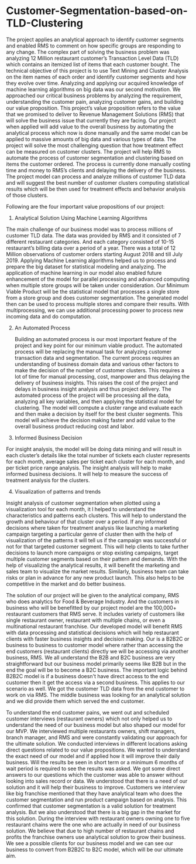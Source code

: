 # Customer-Segmentation-based-on-TLD-Clustering
The project applies an analytical approach to identify customer segments and enabled RMS to comment on how specific groups are responding to any change. The complex part of solving the business problem was analyzing 12 Million restaurant customer’s Transaction Level Data (TLD) which contains an itemized list of items that each customer bought. The technical objective of this project is to use Text Mining and Cluster Analysis on the item names of each order and identify customer segments and how they evolve over time. Analyzing and applying our acquired knowledge of machine learning algorithms on big data was our second motivation. We approached our critical business problems by analyzing the requirement, understanding the customer pain, analyzing customer gains, and building our value proposition.
This project’s value proposition refers to the value that we promised to deliver to Revenue Management Solutions (RMS) that will solve the business issue that currently they are facing. Our project when applied will add value to the overall business by automating the analytical process which now is done manually and the same model can be applied to massive amounts of big data and various types of data. The project will solve the most challenging question that how treatment effect can be measured on  customer clusters. The project will help RMS to automate the process of customer segmentation and clustering based on items the customer ordered. The process is currently done manually costing time and money to RMS’s clients and delaying the delivery of the business. The project model can process and analyze millions of customer TLD data and will suggest the best number of customer clusters computing statistical results which will be then used for treatment effects and behavior analysis of those clusters.

Following are the four important value propositions of our project:

1. Analytical Solution Using Machine Learning Algorithms

The main challenge of our business model was to process millions of customer TLD data. The data was provided by RMS and it consisted of 7 different restaurant categories. And each category consisted of 10-15 restaurant’s billing data over a period of a year. There was a total of 12 Million observations of customer orders starting August 2018 and till July 2019. Applying Machine Learning algorithms helped us to process and prepare the big dataset for statistical modeling and analyzing. The application of machine learning in our model also enabled future enhancement of the model for parallel processing and advanced computing when multiple store groups will be taken under consideration. Our Minimum Viable Product will be the statistical model that processes a single store from a store group and does customer segmentation. The generated model then can be used to process multiple stores and compare their results. With multiprocessing, we can use additional processing power to process new incoming data and do computation.

2. An Automated Process 

	Building an automated process is our most important feature of the project and key point for our minimum viable product. The automated process will be replacing the manual task for analyzing customer transaction data and segmentation. The current process requires an understanding of business domain data and various other factors to make the decision of the number of customer clusters. This requires a lot of time for manual processing, cost, manpower and thus delaying the delivery of business insights. This raises the cost of the project and delays in business insight analysis and thus project delivery. The automated process of the project will be processing all the data, analyzing all key variables, and then applying the statistical model for clustering. The model will compute a cluster range and evaluate each and then make a decision by itself for the best cluster segments. This model will achieve the decision making faster and add value to the overall business product reducing cost and labor. 

3. Informed Business Decision

For insight analysis, the model will be doing data mining and will result in each cluster’s details like the total number of tickets each cluster represents for each month, average sales per ticket each cluster for each month, and per ticket price range analysis. The insight analysis will help to make informed business decisions. It will help to measure the success of treatment analysis for the clusters.

4. Visualization of patterns and trends
   
Insight analysis of customer segmentation when plotted using a visualization tool for each month, it l helped to understand the characteristics and patterns each clusters. This will help to understand the growth and behaviour of that cluster over a period. If any informed decisions where taken for treatment analysis like launching a marketing campaign targeting a particular genre of cluster then with the help of visualization of the patterns it will tell us if the campaign was successful or not for that targeted customer segment. This will help clients to take further decisions to launch more campaigns or stop existing campaigns, target multiple customer segments based on their pattern and demands. With the help of visualizing the analytical results, it will benefit the marketing and sales team to visualize the market results. Similarly, business team can take risks or plan in advance for any new product launch. This also helps to be competitive in the market and do better business.


The solution of our project will be given to the analytical company, RMS who does analytics for Food & Beverage Industry. And the customers in business who will be benefitted by our project model are the 100,000+ restaurant customers that RMS serve. It includes variety of customers like single restaurant owner, restaurant with multiple chains, or even a multinational restaurant franchise. Our developed model will benefit RMS with data processing and statistical decisions which will help restaurant clients with faster business insights and decision making. Our is a B2B2C or business to business to customer model where rather than accessing the end customers (restaurant clients) directly we will be accessing via another business, RMS. We all understand the B2B and B2C business are very straightforward but our business model primarily seems like B2B but in the end the goal will be to become a B2C business. The important logic behind B2B2C model is if a business doesn't have direct access to the end customer then it get the access via a second business. This applies to our scenario as well. We got the customer TLD data from the end customer to work on via RMS. The middle business was looking for an analytical solution and we did provide them which served the end customer. 

To understand the end customer pains, we went out and scheduled customer interviews (restaurant owners) which not only helped us to understand the need of our business model but also shaped our model for our MVP. We interviewed multiple restaurants owners, shift managers, branch manager, and RMS and were constantly validating our approach for the ultimate solution. We conducted interviews in different locations asking direct questions related to our value propositions. We wanted to understand the exact need of our model and if applied how it will improve their daily business. Will the results be seen in short term or a minimum 6 months of wait period is required to see the results was asked. We got some direct answers to our questions which the customer was able to answer without looking into sales record or data. We understood that there is a need of our solution and it will help their business to improve. Customers we interview like big franchise mentioned that they have analytical team who does the customer segmentation and run product campaign based on analysis. This confirmed that customer segmentation is a valid solution for treatment analysis. But we also understood that there is a big gap in the market for this solution. During the interview with restaurant owners owning one to five restaurant chains were the one who are actually in need of our business solution. We believe that due to high number of restaurant chains and profits the franchise owners use analytical solution to grow their business. We see a possible clients for our business model and we can see our business to convert from B2B2C to B2C model, which will be our ultimate aim.

